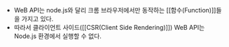 - WeB API는 node.js와 달리 크롬 브라우저에서만 동작하는 [[함수(Function)]]들을 가지고 있다.
- 따라서 클라이언트 사이드([[CSR(Client Side Rendering)]]) WeB API는 Node.js 환경에서 실행할 수 없다.